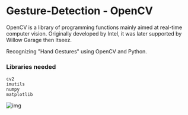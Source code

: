 # Gesture-Detection - OpenCV

OpenCV is a library of programming functions mainly aimed at real-time computer vision. 
Originally developed by Intel, it was later supported by Willow Garage then Itseez.

Recognizing "Hand Gestures" using OpenCV and Python.

### __Libraries needed__
```
cv2 
imutils
numpy
matplotlib
```
![img](https://miro.medium.com/max/1200/1*O5rRGGWEsc7zWNFyIQGunA.jpeg)
